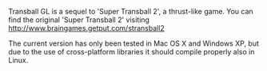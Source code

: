 Transball GL is a sequel to 'Super Transball 2', a thrust-like game. You can find the original 'Super Transball 2' visiting http://www.braingames.getput.com/stransball2

The current version has only been tested in Mac OS X and Windows XP, but due to the use of cross-platform libraries it should compile properly also in Linux.